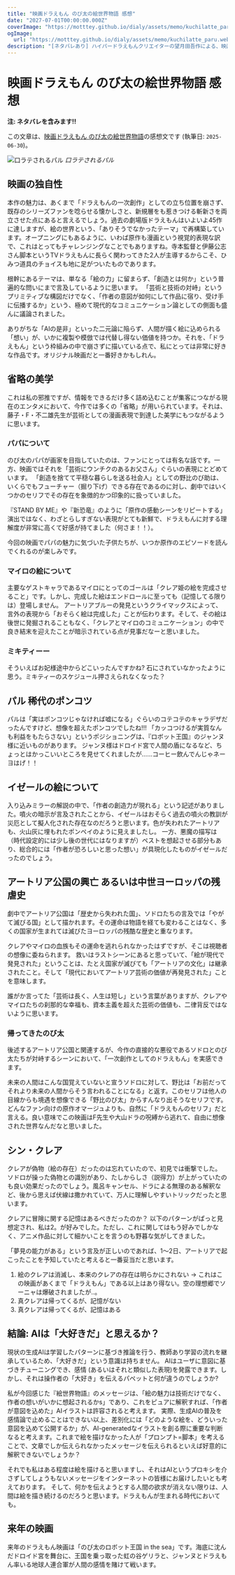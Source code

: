 ```yaml
---
title: "映画ドラえもん のび太の絵世界物語 感想"
date: "2027-07-01T00:00:00.000Z"
coverImage: "https://motttey.github.io/dialy/assets/memo/kuchilatte_paru.webp"
ogImage:
  url: "https://motttey.github.io/dialy/assets/memo/kuchilatte_paru.webp"
description: "[ネタバレあり] ハイパードラえもんクリエイターの望月田吾作による、映画ドラえもん のび太の絵世界物語の感想文です。"
---
```


# 映画ドラえもん のび太の絵世界物語 感想
**注: ネタバレを含みます!!**

この文章は、[映画ドラえもん のび太の絵世界物語](https://doraeiga.com/2025/)の感想文です (執筆日: `2025-06-30`)。

![口ラテされるパル](https://motttey.github.io/dialy/assets/memo/kuchilatte_paru.webp "のび太の絵世界物語 パル 口ラテ") *口ラテされるパル*


## 映画の独自性
本作の魅力は、あくまで「ドラえもんの一次創作」としての立ち位置を崩さず、既存のシリーズファンを唸らせる懐かしさと、新規層をも惹きつける斬新さを両立させた点にあると言えるでしょう。過去の劇場版ドラえもんはいよいよ45作に達しますが、絵の世界という、「ありそうでなかったテーマ」で再構築しています。オープニングにもあるように、いわば原作も漫画という視覚的表現な訳で、これはとってもチャレンジングなことでもありますね。寺本監督と伊藤公志さん脚本というTVドラえもんに長らく関わってきた2人が主導するからこそ、ひみつ道具のチョイスも地に足がついたものであります。

根幹にあるテーマは、単なる「絵の力」に留まらず、「創造とは何か」という普遍的な問いにまで言及しているように思います。
「芸術と技術の対峙」というプリミティブな構図だけでなく、「作者の意図が如何にして作品に宿り、受け手に伝播するか」という、極めて現代的なコミュニケーション論としての側面も盛んに議論されました。

ありがちな「AIの是非」といった二元論に陥らず、人間が描く絵に込められる「想い」が、いかに複製や模倣では代替し得ない価値を持つか。それを、「ドラえもん」という枠組みの中で崩さずに描いている点で、私にとっては非常に好きな作品です。オリジナル映画だと一番好きかもしれん。

## 省略の美学
これは私の邪推ですが、情報をできるだけ多く詰め込むことが集客につながる現在のエンタメにおいて、今作では多くの「省略」が用いられています。それは、藤子・F・不二雄先生が芸術としての漫画表現で到達した美学にもつながるように思います。

### パパについて
のび太のパパが画家を目指していたのは、ファンにとっては有名な話です。一方、映画ではそれを「芸術にウンチクのあるお父さん」ぐらいの表現にとどめています。
「創造を捨てて平穏な暮らしを送る社会人」としての野比のび助は、いくらでもフューチャー（掘り下げ）できる存在であるのに対し、劇中ではいくつかのセリフでその存在を象徴的かつ印象的に扱っていました。

『STAND BY ME』や『新恐竜』のように「原作の感動シーンをリピートする」演出ではなく、わざとらしすぎない表現がとても新鮮で、ドラえもんに対する理解度が非常に高くて好感が持てました（何さま！！）。

今回の映画でパパの魅力に気づいた子供たちが、いつか原作のエピソードを読んでくれるのが楽しみです。

### マイロの絵について
主要なゲストキャラであるマイロにとってのゴールは「クレア姫の絵を完成させること」です。しかし、完成した絵はエンドロールに至っても（記憶してる限りは）登場しません。
アートリアブルーの発見というクライマックスによって、言外の表現から「おそらく絵は完成した」ことが伝わります。そして、その絵は後世に発掘されることもなく、「クレアとマイロのコミュニケーション」の中で良き結末を迎えたことが暗示されている点が見事だなーと思いました。

### ミキティーー
そういえばお妃様途中からどこいったんですかね? 石にされていなかったように思う。ミキティーのスケジュール押さえられなくなった？

## パル 稀代のポンコツ
パルは「実はポンコツじゃなければ嘘になる」ぐらいのコテコテのキャラデザだったんですけど、想像を超えたポンコツでしたね!!!
「カッコつけるが実質なんも利益をもたらさない」というポジショニングは、『ロボット王国』のジャンヌ様に近いものがあります。
ジャンヌ様はドロイド宮で人間の盾になるなど、ちょっとはかっこいいところを見せてくれましたが……コーヒー飲んでんじゃネーヨはげ！！

## イゼールの絵について
入り込みミラーの解説の中で、「作者の創造力が現れる」という記述がありました。噴火の暗示が言及されたことから、イゼールはおそらく過去の噴火の教訓が災厄として擬人化された存在なのだろうと思います。色が失われたアートリアも、火山灰に埋もれたポンペイのように見えましたし。
一方、悪魔の描写は（時代設定的には少し後の世代にはなりますが）ペストを想起させる部分もあり、総合的には「作者が恐ろしいと思った想い」が具現化したものがイゼールだったのでしょう。

## アートリア公国の興亡 あるいは中世ヨーロッパの残虐史
劇中でアートリア公国は「歴史から失われた国」、ソドロたちの言及では「やがて滅びる国」として描かれます。その運命は物語を経ても変わることはなく、多くの国家が生まれては滅びたヨーロッパの残酷な歴史と重なります。

クレアやマイロの血族もその運命を逃れられなかったはずですが、そこは視聴者の想像に委ねられます。
救いはラストシーンにあると思っていて、「絵が現代で発見された」ということは、たとえ国家が滅びても「アートリアの文化」は継承されたこと。そして「現代においてアートリア芸術の価値が再発見された」ことを意味します。

誰がか言ってた「芸術は長く、人生は短し」という言葉がありますが、クレアやマイロたちの刹那的な幸福も、資本主義を超えた芸術の価値も、二律背反ではないように思います。

### 帰ってきたのび太
後述するアートリア公国と関連するが、今作の直接的な悪役であるソドロとのび太たちが対峙するシーンにおいて、「一次創作としてのドラえもん」を実感できます。

未来の人間はこんな国覚えていないと宣うソドロに対して、野比は「お前だってそれより未来の人間からそう言われることになる」と返す。このセリフは他人の目線からも境遇を想像できる「野比のび太」からすんなり出そうなセリフです。どんなファン向けの原作オマージュよりも、自然に「ドラえもんのセリフ」だと言える。良い意味でこの映画はF先生や大山ドラの呪縛から逃れて、自由に想像された世界なんだなと思いました。

## シン・クレア
クレアが偽物（絵の存在）だったのは忘れていたので、初見では衝撃でした。
ソドロが操った偽物との識別があり、たしからしさ（説得力）が上がっていたのも良い効果だったのでしょう。風呂キャンセル、ドラによる無理のある解釈など、後から思えば伏線は撒かれていて、万人に理解しやすいトリックだったと思います。

クレアに冒険に関する記憶はあるべきだったのか？ 以下のパターンがぱっと見想定され、私は2。が好みでした。ただし、これに関してはもう好みでしかなく、アニメ作品に対して細かいことを言うのも野暮な気がしてきました。

「夢見の能力がある」という言及が正しいのであれば、1〜2日、アートリアで起こったことを予知していたと考えると一番妥当だと思います。

1. 絵のクレアは消滅し、本来のクレアの存在は明らかにされない -> これはこの映画があくまで「ドラえもん」である以上はあり得ない。空の理想郷でソーニャは爆破されましたが..。
2. 真クレアは帰ってくるが、記憶がない
3. 真クレアは帰ってくるが、記憶はある

## 結論: AIは「大好きだ」と思えるか？
現状の生成AIは学習したパターンに基づき推論を行う、教師あり学習の流れを継承しているため、「大好きだ」という意識は持ちません。
AIはユーザに意図に基づきチューニングでき、感情 (あるいはそれと類似した表現)を発露できます。しかし、それは操作者の「大好き」を伝えるパペットと何が違うのでしょうか? 

私が今回感じた『絵世界物語』のメッセージは、「絵の魅力は技術だけでなく、作者の想いがいかに想起されるかs」であり、これをピュアに解釈すれば、「作者が意図を込めた」AIイラストは許容されると考えます。
実際、生成AIの普及を感情論で止めることはできない以上、差別化には「どのような絵を、どういった意図を込めて公開するか」が、AI-generatedなイラストを創る際に重要な判断なると考えます。これまで絵を描けなかった人が「プロンプト=脚本」を考えることで、文章でしか伝えられなかったメッセージを伝えられるといえば好意的に解釈できないでしょうか？

それでも私はある程度は絵を描けると思いますし、それはAIというプロキシを介さずしてしょうもないメッセージをインターネットの皆様にお届けしたいとも考えております。
そして、何かを伝えようとする人間の欲求が消えない限りは、人間は絵を描き続けるのだろうと思います。ドラえもんが生まれる時代においても。

## 来年の映画
来年のドラえもん映画は「のび太のロボット王国 in the sea」です。海底に沈んだドロイド宮を舞台に、王国を乗っ取った虹の谷ゲリラと、ジャンヌとドラえもん率いる地球人連合軍が人間の感情を賭けて戦います。
